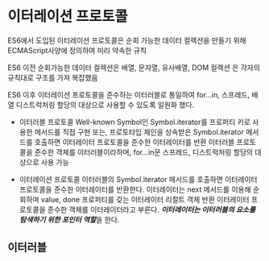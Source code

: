
# 이터레이션 프로토콜

ES6에서 도입된 이터레이션 프로토콜은 순회 가능한 데이터 컬렉션을 만들기 위해 ECMAScript사양에 정의하여 미리 약속한 규칙

ES6 이전 순회가능한 데이터 컬렉션은 배열, 문자열, 유사배열, DOM 컬렉션 은 각자의 규칙대로 구조를 가져 복잡했음

ES6 이후 이터레이션 프로토콜을 준수하는 이터러블로 통일하여 
for...in, 스프레드, 배열 디스트럭처링 할당의 대상으로 사용할 수 있도록 일원화 했다.

- 이터러블 프로토콜
  Well-known Symbol인 Symbol.iterator를 프로퍼티 키로 사용한 메서드를 직접 구현 또는,
  프로토타입 체인을 상속받은 Symbol.iterator 메서드를 호출하면 이터레이터 프로토콜을 준수한 이터레이터를 반환
  이터러블 프로토콜을 준수한 객체를 이터러블이라하며,
  for...in문 스프레드, 디스트럭처링 할당의 대상으로 사용 가능

- 이터레이션 프로토콜
  이터러블의 Symbol.iterator 메서드를 호출하면 이터레이터 프로토콜을 준수한 이터레이터를 반환한다.
  이터레이터는 next 메서드를 이용해 순회하며 value, done 프로퍼티를 갖는 이터레이터 리절트 객체 반환
  이터레이터 프로토콜을 준수한 객체를 이터레이터라고 부른다.
  ***이터레이터는 이터러블의 요소를 탐색하기 위한 포인터 역할***을 한다.


## 이터러블





















